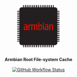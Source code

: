 <p align="center">
  <a href="#build-framework">
   <img src="https://raw.githubusercontent.com/armbian/build/master/.github/armbian-logo.png" alt="Armbian logo" width="144">
  </a><br>
  <strong>Armbian Root File-system Cache</strong><br>
<br>
<a href=https://github.com/armbian/cache-root/actions/workflows/run.yml><img alt="GitHub Workflow Status" src="https://img.shields.io/github/actions/workflow/status/armbian/cache-root/run.yml?logo=githubactions&label=Build%20Rootfs%20Cache&style=for-the-badge&branch=main"></a>
</a>
</p>
